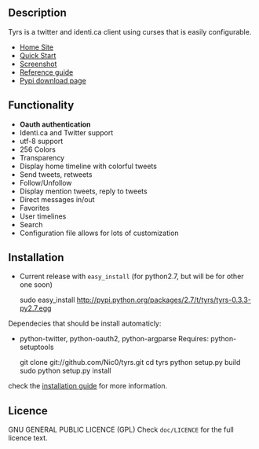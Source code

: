 Description
-----------

Tyrs is a twitter and identi.ca client using curses that is easily configurable.

- [Home Site](http://tyrs.nicosphere.net)
- [Quick Start](http://tyrs.nicosphere.net/quick_start.html)
- [Screenshot](http://tyrs.nicosphere.net/screenshot.html)
- [Reference guide](http://tyrs.nicosphere.net/reference.html)
- [Pypi download page](http://pypi.python.org/pypi/tyrs)

Functionality
--------------

- **Oauth authentication**
- Identi.ca and Twitter support
- utf-8 support
- 256 Colors
- Transparency
- Display home timeline with colorful tweets
- Send tweets, retweets
- Follow/Unfollow
- Display mention tweets, reply to tweets
- Direct messages in/out
- Favorites
- User timelines
- Search
- Configuration file allows for lots of customization

Installation
------------

* Current release with `easy_install` (for python2.7, but will be for other one
  soon)
    
    sudo easy_install http://pypi.python.org/packages/2.7/t/tyrs/tyrs-0.3.3-py2.7.egg

Dependecies that should be install automaticly:
* python-twitter, python-oauth2, python-argparse
Requires: python-setuptools

    git clone git://github.com/Nic0/tyrs.git
    cd tyrs
    python setup.py build
    sudo python setup.py install

check the [installation guide](http://tyrs.nicosphere.net/reference.html#installation) for more information.

Licence
-------

GNU GENERAL PUBLIC LICENCE (GPL)
Check `doc/LICENCE` for the full licence text.
